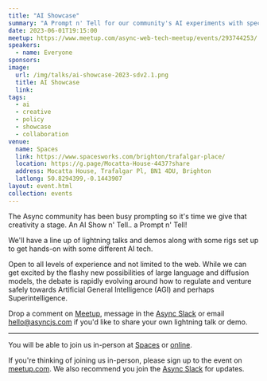```yaml
---
title: "AI Showcase"
summary: "A Prompt n' Tell for our community's AI experiments with special guests"
date: 2023-06-01T19:15:00
meetup: https://www.meetup.com/async-web-tech-meetup/events/293744253/
speakers:
  - name: Everyone
sponsors:
image:
  url: /img/talks/ai-showcase-2023-sdv2.1.png
  title: AI Showcase
  link:
tags:
  - ai
  - creative
  - policy
  - showcase
  - collaboration
venue:
  name: Spaces
  link: https://www.spacesworks.com/brighton/trafalgar-place/
  location: https://g.page/Mocatta-House-4437?share
  address: Mocatta House, Trafalgar Pl, BN1 4DU, Brighton
  latlong: 50.8294399,-0.1443907
layout: event.html
collection: events
---
```


The Async community has been busy prompting so it's time we give that creativity a stage. An AI Show n' Tell.. a Prompt n' Tell!

We'll have a line up of lightning talks and demos along with some rigs set up to get hands-on with some different AI tech.

Open to all levels of experience and not limited to the web. While we can get excited by the flashy new possibilities of large language and diffusion models, the debate is rapidly evolving around how to regulate and venture safely towards Artificial General Intelligence (AGI) and perhaps Superintelligence.

Drop a comment on [Meetup](https://www.meetup.com/async-web-tech-meetup/events/293744253/), message in the [Async Slack](https://join.slack.com/t/asyncjs/shared_invite/zt-1aguxx86q-XjF_yWcFoJ8fyYYzoqgDaQ) or email [hello@asyncjs.com](mailto:hello@asyncjs.com) if you'd like to share your own lightning talk or demo.

---

You will be able to join us in-person at [Spaces](https://www.spacesworks.com/brighton/trafalgar-place/) or [online](https://www.youtube.com/watch?v=4PRsqP1liCw).

If you're thinking of joining us in-person, please sign up to the event on [meetup.com](https://www.meetup.com/async-web-tech-meetup/events/293744253/). We also recommend you join the [Async Slack](https://join.slack.com/t/asyncjs/shared_invite/zt-1aguxx86q-XjF_yWcFoJ8fyYYzoqgDaQ) for updates.
